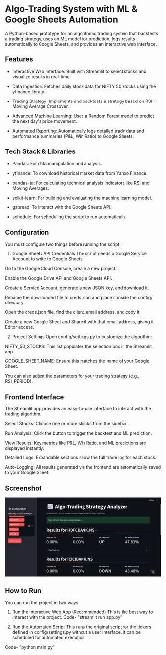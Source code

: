 # Algo-Trading System with ML & Google Sheets Automation
A Python-based prototype for an algorithmic trading system that backtests a trading strategy, uses an ML model for prediction, logs results automatically to Google Sheets, and provides an interactive web interface.

## Features
* Interactive Web Interface: Built with Streamlit to select stocks and visualize results in real-time.

* Data Ingestion: Fetches daily stock data for NIFTY 50 stocks using the yfinance library.

* Trading Strategy: Implements and backtests a strategy based on RSI + Moving Average Crossover.

* Advanced Machine Learning: Uses a Random Forest model to predict the next day's price movement.

* Automated Reporting: Automatically logs detailed trade data and performance summaries (P&L, Win Ratio) to Google Sheets.


## Tech Stack & Libraries

* Pandas: For data manipulation and analysis.

* yfinance: To download historical market data from Yahoo Finance.

* pandas-ta: For calculating technical analysis indicators like RSI and Moving Averages.

* scikit-learn: For building and evaluating the machine learning model.

* gspread: To interact with the Google Sheets API.

* schedule: For scheduling the script to run automatically.

## Configuration 
You must configure two things before running the script:

1. Google Sheets API Credentials
The script needs a Google Service Account to write to Google Sheets.

Go to the Google Cloud Console, create a new project.

Enable the Google Drive API and Google Sheets API.

Create a Service Account, generate a new JSON key, and download it.

Rename the downloaded file to creds.json and place it inside the config/ directory.

Open the creds.json file, find the client_email address, and copy it.

Create a new Google Sheet and Share it with that email address, giving it Editor access.

2. Project Settings
Open config/settings.py to customize the algorithm:

NIFTY_50_STOCKS: This list populates the selection box in the Streamlit app.

GOOGLE_SHEET_NAME: Ensure this matches the name of your Google Sheet.

You can also adjust the parameters for your trading strategy (e.g., RSI_PERIOD).

## Frontend Interface
The Streamlit app provides an easy-to-use interface to interact with the trading algorithm.

Select Stocks: Choose one or more stocks from the sidebar.

Run Analysis: Click the button to trigger the backtest and ML prediction.

View Results: Key metrics like P&L, Win Ratio, and ML predictions are displayed instantly.

Detailed Logs: Expandable sections show the full trade log for each stock.

Auto-Logging: All results generated via the frontend are automatically saved to your Google Sheet.

## Screenshot
![alt text](image.png)

## How to Run

You can run the project in two ways:

1. Run the Interactive Web App (Recommended)
This is the best way to interact with the project.
Code- "streamlit run app.py"

2. Run the Automated Script
This runs the original script for the tickers defined in config/settings.py without a user interface. It can be scheduled for automated execution.

Code- "python main.py"